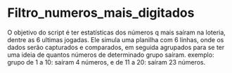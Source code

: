 # Filtro_numeros_mais_digitados
 O objetivo do script é ter estatísticas dos números q mais saíram na loteria, dentre as 6 ultimas jogadas. Ele simula uma planilha com 6 linhas, onde os dados serão capturados e comparados, em seguida agrupados para se ter uma ideia de quantos números de determinado grupo saíram.  exemplo: grupo de 1 a 10: saíram 4 números, e de 11 a 20: saíram 23 números. 
